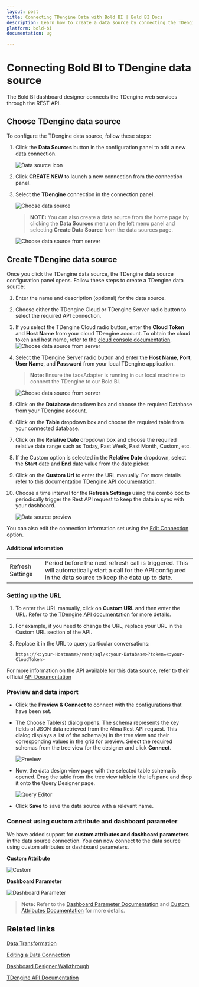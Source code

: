 ```yaml
---
layout: post
title: Connecting TDengine Data with Bold BI | Bold BI Docs
description: Learn how to create a data source by connecting the TDengine data through its REST API endpoint in Dashboard Designer with the Bold BI application.
platform: bold-bi
documentation: ug

---
```


# Connecting Bold BI to TDengine data source
The Bold BI dashboard designer connects the TDengine web services through the REST API.

## Choose TDengine data source

To configure the TDengine data source, follow these steps:
1. Click the **Data Sources** button in the configuration panel to add a new data connection.

   ![Data source icon](/static/assets/working-with-datasource/data-connectors/images/common/DataSourcesIcon.png)
   
2. Click **CREATE NEW** to launch a new connection from the connection panel.
3. Select the **TDengine** connection in the connection panel.

   ![Choose data source](/static/assets/working-with-datasource/data-connectors/images/TDengine/tdengine.png)

   > **NOTE:** You can also create a data source from the home page by clicking the **Data Sources** menu on the left menu panel and selecting **Create Data Source** from the data sources page.

   ![Choose data source from server](/static/assets/working-with-datasource/data-connectors/images/TDengine/tdengineserver.png)

## Create TDengine data source
Once you click the TDengine data source, the TDengine data source configuration panel opens. Follow these steps to create a TDengine data source:
1.  Enter the name and description (optional) for the data source.
2.  Choose either the TDengine Cloud or TDengine Server radio button to select the required API connection.
3.  If you select the TDengine Cloud radio button, enter the **Cloud Token** and **Host Name** from your cloud TDengine account. To obtain the cloud token and host name, refer to the [cloud console documentation](https://console.cloud.tdengine.com/programming/docs/connector/REST%20API). 
![Choose data source from server](/static/assets/working-with-datasource/data-connectors/images/TDengine/tdenginecloud.png)
4. Select the TDengine Server radio button and enter the **Host Name**, **Port**, **User Name**, and **Password** from your local TDengine application.

    > **Note:** Ensure the taosAdapter is running in our local machine to connect the TDengine to our Bold BI.

      ![Choose data source from server](/static/assets/working-with-datasource/data-connectors/images/TDengine/tdengineonpremise.png)
5. Click on the **Database** dropdown box and choose the required Database from your TDengine account.
6. Click on the **Table** dropdown box and choose the required table from your connected database.
7. Click on the **Relative Date** dropdown box and choose the required relative date range such as Today, Past Week, Past Month, Custom, etc.
8. If the Custom option is selected in the **Relative Date** dropdown, select the **Start** date and **End** date value from the date picker.
9. Click on the **Custom Url** to enter the URL manually. For more details refer to this documentation [TDengine API documentation](https://docs.tdengine.com/reference/rest-api/#installation).
10. Choose a time interval for the **Refresh Settings** using the combo box to periodically trigger the Rest API request to keep the data in sync with your dashboard.

    ![Data source preview](/static/assets/working-with-datasource/data-connectors/images/TDengine/tdenginepreview.png)  

You can also edit the connection information set using the [Edit Connection](/working-with-data-sources/editing-a-data-connection/) option.

#### Additional information
<table width="600">
<tr>
<td>
Refresh Settings
</td>
<td>
Period before the next refresh call is triggered. This will automatically start a call for the API configured in the data source to keep the data up to date.
</td>
</tr>
</table>

### Setting up the URL

1. To enter the URL manually, click on **Custom URL** and then enter the URL. Refer to the  [TDengine API documentation](https://docs.tdengine.com/reference/rest-api/#installation/) for more details.

2. For example, if you need to change the URL, replace your URL in the Custom URL section of the API.

3. Replace it in the URL to query particular conversations:

    `https://<:your-Hostname>/rest/sql/<:your-Database>?token=<:your-CloudToken>`

For more information on the API available for this data source, refer to their official [API Documentation](https://docs.tdengine.com/reference/rest-api/#installation/)

### Preview and data import
* Click the **Preview & Connect** to connect with the configurations that have been set.
* The Choose Table(s) dialog opens. The schema represents the key fields of JSON data retrieved from the Alma Rest API request. This dialog displays a list of the schema(s) in the tree view and their corresponding values in the grid for preview. Select the required schemas from the tree view for the designer and click **Connect**.

   ![Preview](/static/assets/working-with-datasource/data-connectors/images/common/Preview.png)

* Now, the data design view page with the selected table schema is opened. Drag the table from the tree view table in the left pane and drop it onto the Query Designer page.

   ![Query Editor](/static/assets/working-with-datasource/data-connectors/images/common/QueryEditor.png)

* Click **Save** to save the data source with a relevant name.

### Connect using custom attribute and dashboard parameter

We have added support for **custom attributes and dashboard parameters** in the data source connection. You can now connect to the data source using custom attributes or dashboard parameters.

**Custom Attribute**

![Custom](/static/assets/working-with-datasource/data-connectors/images/TDengine/Custom.png)

**Dashboard Parameter**

![Dashboard Parameter](/static/assets/working-with-datasource/data-connectors/images/TDengine/Dashboardparameter.png)

>**Note:** Refer to the [Dashboard Parameter Documentation](https://help.boldbi.com/working-with-data-sources/dashboard-parameter/) and [Custom Attributes Documentation](https://help.boldbi.com/working-with-data-sources/configuring-custom-attribute/) for more details.

## Related links
[Data Transformation](/working-with-data-sources/data-modeling/joining-table/)

[Editing a Data Connection](/working-with-data-sources/editing-a-data-connection/)   

[Dashboard Designer Walkthrough](/getting-started/creating-dashboard/)

[TDengine API Documentation](https://docs.tdengine.com/reference/rest-api/)